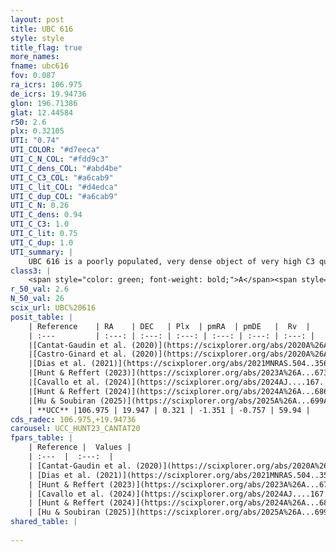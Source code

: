 ```yaml
---
layout: post
title: UBC 616
style: style
title_flag: true
more_names: 
fname: ubc616
fov: 0.087
ra_icrs: 106.975
de_icrs: 19.94736
glon: 196.71386
glat: 12.44584
r50: 2.6
plx: 0.32105
UTI: "0.74"
UTI_COLOR: "#d7eeca"
UTI_C_N_COL: "#fdd9c3"
UTI_C_dens_COL: "#abd4be"
UTI_C_C3_COL: "#a6cab9"
UTI_C_lit_COL: "#d4edca"
UTI_C_dup_COL: "#a6cab9"
UTI_C_N: 0.26
UTI_C_dens: 0.94
UTI_C_C3: 1.0
UTI_C_lit: 0.75
UTI_C_dup: 1.0
UTI_summary: |
    UBC 616 is a poorly populated, very dense object of very high C3 quality. It is well-studied in the literature.
class3: |
    <span style="color: green; font-weight: bold;">A</span><span style="color: green; font-weight: bold;">A</span>
r_50_val: 2.6
N_50_val: 26
scix_url: UBC%20616
posit_table: |
    | Reference    | RA    | DEC   | Plx  | pmRA  | pmDE   |  Rv  |
    | :---         | :---: | :---: | :---: | :---: | :---: | :---: |
    |[Cantat-Gaudin et al. (2020)](https://scixplorer.org/abs/2020A%26A...640A...1C) | 106.99 | 19.939 | 0.314 | -1.322 | -0.722 | -- |
    |[Castro-Ginard et al. (2020)](https://scixplorer.org/abs/2020A%26A...635A..45C) | 106.996 | 19.924 | 0.317 | -1.309 | -0.749 | -- |
    |[Dias et al. (2021)](https://scixplorer.org/abs/2021MNRAS.504..356D) | 106.984 | 19.924 | 0.287 | -1.227 | -0.784 | -- |
    |[Hunt & Reffert (2023)](https://scixplorer.org/abs/2023A%26A...673A.114H) | 106.978 | 19.934 | 0.327 | -1.317 | -0.721 | 59.942 |
    |[Cavallo et al. (2024)](https://scixplorer.org/abs/2024AJ....167...12C) | 106.977 | 19.912 | 0.323 | -- | -- | -- |
    |[Hunt & Reffert (2024)](https://scixplorer.org/abs/2024A%26A...686A..42H) | 106.978 | 19.934 | 0.327 | -1.317 | -0.721 | 59.942 |
    |[Hu & Soubiran (2025)](https://scixplorer.org/abs/2025A%26A...699A.246H) | 106.977 | 19.912 | -- | -- | -- | -- |
    | **UCC** |106.975 | 19.947 | 0.321 | -1.351 | -0.757 | 59.94 | 
cds_radec: 106.975,+19.94736
carousel: UCC_HUNT23_CANTAT20
fpars_table: |
    | Reference |  Values |
    | :---  |  :---:  |
    | [Cantat-Gaudin et al. (2020)](https://scixplorer.org/abs/2020A%26A...640A...1C) | `AVNN=0.22, DMNN=12.25, AgeNN=8.91` |
    | [Dias et al. (2021)](https://scixplorer.org/abs/2021MNRAS.504..356D) | `Av=0.442, Dist=2658, logage=9.022, [Fe/H]=-0.282` |
    | [Hunt & Reffert (2023)](https://scixplorer.org/abs/2023A%26A...673A.114H) | `AV50=0.059, diffAV50=0.168, MOD50=12.472, logAge50=9.05` |
    | [Cavallo et al. (2024)](https://scixplorer.org/abs/2024AJ....167...12C) | `AV50=0.35, dMod50=12.31, logAge50=8.98, [Fe/H]50=0.13` |
    | [Hunt & Reffert (2024)](https://scixplorer.org/abs/2024A%26A...686A..42H) | `MassJ=76.6788` |
    | [Hu & Soubiran (2025)](https://scixplorer.org/abs/2025A%26A...699A.246H) | `MA22=-0.26, MA23f=-0.49, MZ23=-0.34, MK24=-0.37, MF24=-0.33` |
shared_table: |
    
---
```


